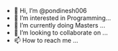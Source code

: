 - 👋 Hi, I’m @pondinesh006
- 👀 I’m interested in Programming...
- 🌱 I’m currently doing Masters ...
- 💞️ I’m looking to collaborate on ...
- 📫 How to reach me ...

<!---
pondinesh006/pondinesh006 is a ✨ special ✨ repository because its `README.md` (this file) appears on your GitHub profile.
You can click the Preview link to take a look at your changes.
--->
